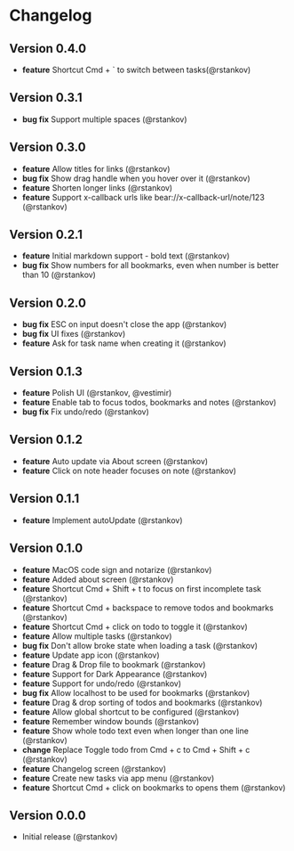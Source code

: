 # Changelog

## Version 0.4.0

* __feature__ Shortcut Cmd + ` to switch between tasks(@rstankov)

## Version 0.3.1

* __bug fix__ Support multiple spaces (@rstankov)

## Version 0.3.0

* __feature__ Allow titles for links (@rstankov)
* __bug fix__ Show drag handle when you hover over it (@rstankov)
* __feature__ Shorten longer links (@rstankov)
* __feature__ Support x-callback urls like bear://x-callback-url/note/123 (@rstankov)

## Version 0.2.1

* __feature__ Initial markdown support - bold text (@rstankov)
* __bug fix__ Show numbers for all bookmarks, even when number is better than 10 (@rstankov)

## Version 0.2.0

* __bug fix__ ESC on input doesn't close the app (@rstankov)
* __bug fix__ UI fixes (@rstankov)
* __feature__ Ask for task name when creating it (@rstankov)

## Version 0.1.3

* __feature__ Polish UI (@rstankov, @vestimir)
* __feature__ Enable tab to focus todos, bookmarks and notes (@rstankov)
* __bug fix__ Fix undo/redo (@rstankov)

## Version 0.1.2

* __feature__ Auto update via About screen (@rstankov)
* __feature__ Click on note header focuses on note (@rstankov)

## Version 0.1.1

* __feature__ Implement autoUpdate (@rstankov)

## Version 0.1.0

* __feature__ MacOS code sign and notarize (@rstankov)
* __feature__ Added about screen (@rstankov)
* __feature__ Shortcut Cmd + Shift + t to focus on first incomplete task (@rstankov)
* __feature__ Shortcut Cmd + backspace to remove todos and bookmarks (@rstankov)
* __feature__ Shortcut Cmd + click on todo to toggle it (@rstankov)
* __feature__ Allow multiple tasks (@rstankov)
* __bug fix__ Don't allow broke state when loading a task (@rstankov)
* __feature__ Update app icon (@rstankov)
* __feature__ Drag & Drop file to bookmark (@rstankov)
* __feature__ Support for Dark Appearance (@rstankov)
* __feature__ Support for undo/redo (@rstankov)
* __bug fix__ Allow localhost to be used for bookmarks (@rstankov)
* __feature__ Drag & drop sorting of todos and bookmarks (@rstankov)
* __feature__ Allow global shortcut to be configured (@rstankov)
* __feature__ Remember window bounds (@rstankov)
* __feature__ Show whole todo text even when longer than one line (@rstankov)
* __change__ Replace Toggle todo from Cmd + c to Cmd + Shift + c (@rstankov)
* __feature__ Changelog screen (@rstankov)
* __feature__ Create new tasks via app menu (@rstankov)
* __feature__ Shortcut Cmd + click on bookmarks to opens them (@rstankov)

## Version 0.0.0

* Initial release (@rstankov)
